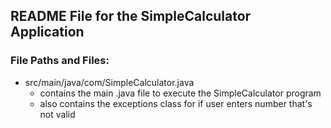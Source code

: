 ## README File for the SimpleCalculator Application

### File Paths and Files:
- src/main/java/com/SimpleCalculator.java
  - contains the main .java file to execute the SimpleCalculator program
  - also contains the exceptions class for if user enters number that's not valid
